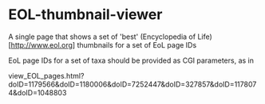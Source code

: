 # EOL-thumbnail-viewer
A single page that shows a set of 'best' (Encyclopedia of Life)[http://www.eol.org] thumbnails for a set of EoL page IDs

EoL page IDs for a set of taxa should be provided as CGI parameters, as in

view_EOL_pages.html?doID=1179566&doID=1180006&doID=7252447&doID=327857&doID=1178074&doID=1048803
